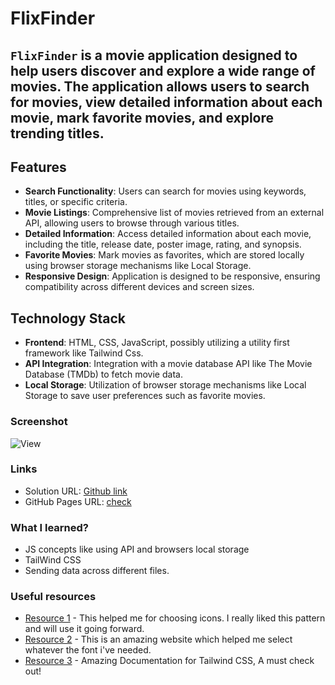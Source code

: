 # FlixFinder

## `FlixFinder` is a movie application designed to help users discover and explore a wide range of movies. The application allows users to search for movies, view detailed information about each movie, mark favorite movies, and explore trending titles.

## Features

- **Search Functionality**: Users can search for movies using keywords, titles, or specific criteria.
- **Movie Listings**: Comprehensive list of movies retrieved from an external API, allowing users to browse through various titles.
- **Detailed Information**: Access detailed information about each movie, including the title, release date, poster image, rating, and synopsis.
- **Favorite Movies**: Mark movies as favorites, which are stored locally using browser storage mechanisms like Local Storage.
- **Responsive Design**: Application is designed to be responsive, ensuring compatibility across different devices and screen sizes.

## Technology Stack

- **Frontend**: HTML, CSS, JavaScript, possibly utilizing a utility first framework like Tailwind Css.
- **API Integration**: Integration with a movie database API like The Movie Database (TMDb) to fetch movie data.
- **Local Storage**: Utilization of browser storage mechanisms like Local Storage to save user preferences such as favorite movies.

### Screenshot

![View](./Images/SS.png)

### Links

- Solution URL: [Github link](https://github.com/Rataash99/flixFinder)
- GitHub Pages URL: [check](https://rataash99.github.io/flixFinder/)

### What I learned?

- JS concepts like using API and browsers local storage
- TailWind CSS
- Sending data across different files.

### Useful resources

- [Resource 1](https://www.fontawesome.com) - This helped me for choosing icons. I really liked this pattern and will use it going forward.
- [Resource 2](https://fonts.google.com) - This is an amazing website which helped me select whatever the font i've needed.
- [Resource 3](https://tailwindcss.com/docs/installation) - Amazing Documentation for Tailwind CSS, A must check out!
